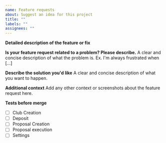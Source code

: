 ```yaml
---
name: Feature requests
about: Suggest an idea for this project
title: ""
labels: ""
assignees: ""
---
```


**Detailed description of the feature or fix**

**Is your feature request related to a problem? Please describe.**
A clear and concise description of what the problem is. Ex. I'm always frustrated when [...]

**Describe the solution you'd like**
A clear and concise description of what you want to happen.

**Additional context**
Add any other context or screenshots about the feature request here.

**Tests before merge**

- [ ] Club Creation
- [ ] Deposit
- [ ] Proposal Creation
- [ ] Proposal execution
- [ ] Settings
